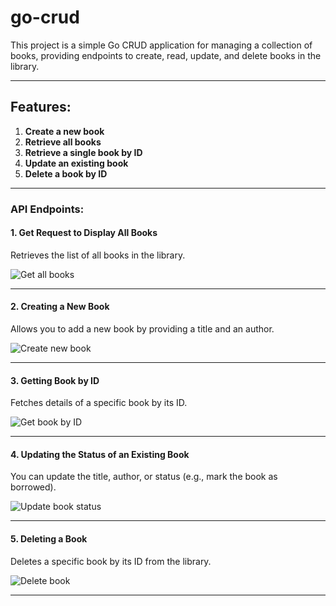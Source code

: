 # go-crud

This project is a simple Go CRUD application for managing a collection of books, providing endpoints to create, read, update, and delete books in the library.

---

## Features:

1. **Create a new book**
2. **Retrieve all books**
3. **Retrieve a single book by ID**
4. **Update an existing book**
5. **Delete a book by ID**

---

### API Endpoints:

#### 1. **Get Request to Display All Books**
   Retrieves the list of all books in the library.
   
   ![Get all books](https://user-images.githubusercontent.com/attachments/4e3de758-a037-42a5-81f9-bb6ef834c88c)

---

#### 2. **Creating a New Book**
   Allows you to add a new book by providing a title and an author.

   ![Create new book](https://user-images.githubusercontent.com/attachments/220e4fac-c1ac-4c0b-910f-8471d0d061b1)

---

#### 3. **Getting Book by ID**
   Fetches details of a specific book by its ID.

   ![Get book by ID](https://user-images.githubusercontent.com/attachments/9c8d36d6-32de-4615-81f7-0832ac2ccb90)

---

#### 4. **Updating the Status of an Existing Book**
   You can update the title, author, or status (e.g., mark the book as borrowed).

   ![Update book status](https://user-images.githubusercontent.com/attachments/ddfc5923-760e-4189-a04f-e0a06ee1c8b2)

---

#### 5. **Deleting a Book**
   Deletes a specific book by its ID from the library.

   ![Delete book](https://user-images.githubusercontent.com/attachments/4df23939-ed51-481a-b7ca-cc8f1156729c)

---
